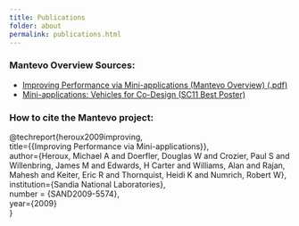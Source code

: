 ```yaml
---
title: Publications
folder: about
permalink: publications.html
---
```


### Mantevo Overview Sources:

*   [Improving Performance via Mini-applications (Mantevo Overview) (.pdf)](pdfs/MantevoOverview.pdf)
*   [Mini-applications: Vehicles for Co-Design (SC11 Best Poster)](http://dl.acm.org/citation.cfm?id=2148600.2148602&coll=DL&dl=GUIDE&CFID=326785201&CFTOKEN=67857032)

### How to cite the Mantevo project:

@techreport{heroux2009improving,  
title=\{\{Improving Performance via Mini-applications\}\},  
author={Heroux, Michael A and Doerfler, Douglas W and Crozier, Paul S and Willenbring, James M and Edwards, H Carter and Williams, Alan and Rajan, Mahesh and Keiter, Eric R and Thornquist, Heidi K and Numrich, Robert W},  
institution={Sandia National Laboratories},  
number = {SAND2009-5574},  
year={2009}  
}